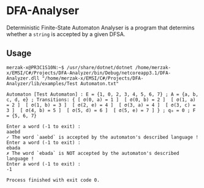 # DFA-Analyser
Deterministic Finite-State Automaton Analyser is a program that determins whether a `string` is accepted by a given DFSA. 

## Usage

```
merzak-x@PR3C1S10N:~$ /usr/share/dotnet/dotnet /home/merzak-x/EMSI/C#/Projects/DFA-Analyzer/bin/Debug/netcoreapp3.1/DFA-Analyzer.dll "/home/merzak-x/EMSI/C#/Projects/DFA-Analyzer/lib/examples/Test Automaton.txt"

Automaton [Test Automaton] : E = {1, 0, 2, 3, 4, 5, 6, 7} ; A = {a, b, c, d, e} ; Transitions: { [ σ(0, a) = 1 ]  [ σ(0, b) = 2 ]  [ σ(1, a) = 2 ]  [ σ(1, b) = 3 ]  [ σ(2, e) = 4 ]  [ σ(3, a) = 4 ]  [ σ(3, c) = 3 ]  [ σ(4, b) = 5 ]  [ σ(5, d) = 6 ]  [ σ(5, e) = 7 ] } ; q₀ = 0 ; F = {5, 6, 7}

Enter a word (-1 to exit) : 
aaebd
✓ The word `aaebd` is accepted by the automaton's described language !
Enter a word (-1 to exit) : 
ebada
✗ The word `ebada` is NOT accepted by the automaton's described language !
Enter a word (-1 to exit) : 
-1

Process finished with exit code 0.


```